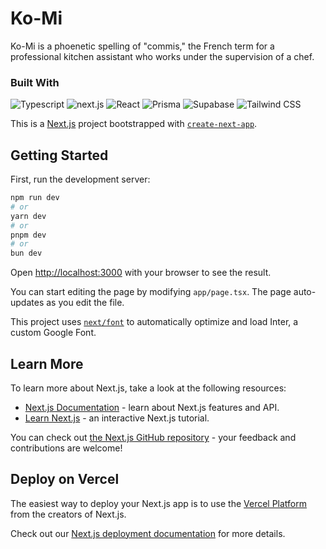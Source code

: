 # Ko-Mi

<p>Ko-Mi is a phoenetic spelling of "commis," the French term for a professional kitchen assistant who works under the supervision of a chef.</p>

### Built With

![Typescript](https://img.shields.io/badge/Typescript-%23000000.svg?style=for-the-badge&logo=Typescript)
![next.js](https://img.shields.io/badge/next-%23000000.svg?style=for-the-badge&logo=next.js)
![React](https://img.shields.io/badge/React-%23000000.svg?style=for-the-badge&logo=React)
![Prisma](https://img.shields.io/badge/Prisma-%23000000.svg?style=for-the-badge&logo=Prisma)
![Supabase](https://img.shields.io/badge/Supabase-%23000000.svg?style=for-the-badge&logo=Supabase)
![Tailwind CSS](https://img.shields.io/badge/Tailwind_CSS-000000?style=for-the-badge&logo=tailwind-css&logoColor=0EA5E9)

<!-- need to add MUI -->

This is a [Next.js](https://nextjs.org/) project bootstrapped with [`create-next-app`](https://github.com/vercel/next.js/tree/canary/packages/create-next-app).

## Getting Started

First, run the development server:

```bash
npm run dev
# or
yarn dev
# or
pnpm dev
# or
bun dev
```

Open [http://localhost:3000](http://localhost:3000) with your browser to see the result.

You can start editing the page by modifying `app/page.tsx`. The page auto-updates as you edit the file.

This project uses [`next/font`](https://nextjs.org/docs/basic-features/font-optimization) to automatically optimize and load Inter, a custom Google Font.

## Learn More

To learn more about Next.js, take a look at the following resources:

- [Next.js Documentation](https://nextjs.org/docs) - learn about Next.js features and API.
- [Learn Next.js](https://nextjs.org/learn) - an interactive Next.js tutorial.

You can check out [the Next.js GitHub repository](https://github.com/vercel/next.js/) - your feedback and contributions are welcome!

## Deploy on Vercel

The easiest way to deploy your Next.js app is to use the [Vercel Platform](https://vercel.com/new?utm_medium=default-template&filter=next.js&utm_source=create-next-app&utm_campaign=create-next-app-readme) from the creators of Next.js.

Check out our [Next.js deployment documentation](https://nextjs.org/docs/deployment) for more details.
